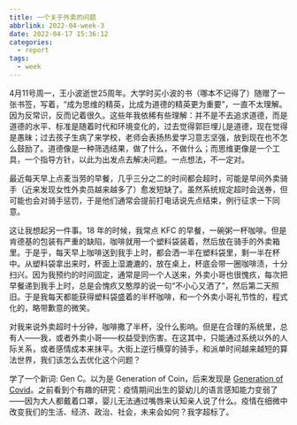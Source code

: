 ```yaml
---
title: 一个关于外卖的问题
abbrlink: 2022-04-week-3
date: 2022-04-17 15:36:12
categories:
  - report
tags:
  - week
---
```


4月11号周一，王小波逝世25周年。大学时买小波的书（哪本不记得了）随赠了一张书签，写着，“成为思维的精英，比成为道德的精英更为重要”，一直不太理解。因为反常识，反而记着很久。这些年我依稀有些理解：并不是不去追求道德，而是道德的水平、标准是随着时代和环境变化的，过去觉得郭巨埋儿是道德，现在觉得是愚昧；过去孩子生病了来学校，老师会表扬热爱学习意志坚强，放到现在也不怎么鼓励了。道德像是一种筛选结果，做了什么，不做什么；而思维更像是一个工具，一个指导方针，以此为出发点去解决问题。一点想法，不一定对。

最近每天早上点麦当劳的早餐，几乎三分之二的时间都会超时，可能是早间外卖骑手（近来发现女性外卖员越来越多了）愈发短缺了。虽然系统规定超时会送券，但可能也会对骑手惩罚，于是他们通常会提前打电话说先点结束，例行征求一下同意。

这让我想起另一件事。18 年的时候，我常点 KFC 的早餐，一碗粥一杯咖啡。但是肯德基的包装有严重的缺陷，咖啡就用一个塑料袋装着，然后放在骑手的外卖箱里。于是乎，每天早上咖啡送到我手上时，都会洒一半在塑料袋里，剩一半在杯中。从塑料袋拿出来时，杯面上湿漉漉的，放在桌上，杯底会带一圈咖啡渍，十分扫兴。因为我预约的时间固定，通常是同一个人送来，外卖小哥也很愧疚，每次把早餐递到我手上时，总是会愧疚又憨厚的说一句“不小心又洒了”，然后第二天照旧。于是我每天都能获得塑料袋盛着的半杯咖啡，和一个外卖小哥礼节性的，程式化的，略带歉意的微笑。

对我来说外卖超时十分钟，咖啡撒了半杯，没什么影响。但是在合理的系统里，总有人——我，或者外卖小哥——权益受到伤害。在这其中，只能通过系统以外的人际关系，或者感情成本来抹平。大街上逆行横穿的骑手，和派单时间越来越短的算法世界，我们该怎么去优化这个问题？

学了一个新词: Gen C。以为是 Generation of Coin，后来发现是 [Generation of Covid](https://edition.cnn.com/2021/03/11/us/covid-generation-gen-c/index.html)。之前看到个有趣的研究：疫情期间出生的婴幼儿的语言感知能力变弱了——因为大人都戴着口罩，婴儿无法通过嘴唇来认知亲人说了什么。疫情在细微中改变我们的生活、经济、政治、社会，未来会如何？我字超标了。
